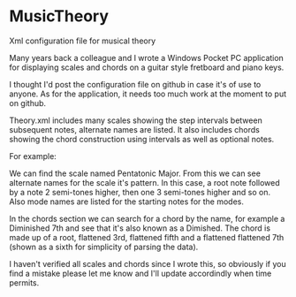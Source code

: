 # MusicTheory
Xml configuration file for musical theory

Many years back a colleague and I wrote a Windows Pocket PC application for displaying scales and chords on a guitar style fretboard and piano keys.

I thought I'd post the configuration file on github in case it's of use to anyone. As for the application, it needs too much work at the moment to put on github.

Theory.xml includes many scales showing the step intervals between subsequent notes, alternate names are listed. It also includes chords showing the chord construction using intervals as well as optional notes.

For example:

We can find the scale named Pentatonic Major. From this we can see alternate names for the scale it's pattern. In this case, a root note followed by a note 2 semi-tones higher, then one 3 semi-tones higher and so on. Also mode names are listed for the starting notes for the modes.

In the chords section we can search for a chord by the name, for example a Diminished 7th and see that it's also known as a Dimished. The chord is made up of a root, flattened 3rd, flattened fifth and a flattened flattened 7th (shown as a sixth for simplicity of parsing the data).

I haven't verified all scales and chords since I wrote this, so obviously if you find a mistake please let me know and I'll update accordindly when time permits.